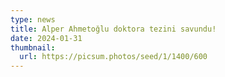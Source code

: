 ```yaml
---
type: news
title: Alper Ahmetoğlu doktora tezini savundu!
date: 2024-01-31
thumbnail:
  url: https://picsum.photos/seed/1/1400/600
---
```

